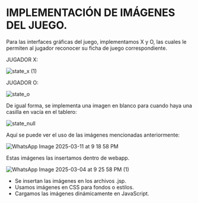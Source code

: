 # IMPLEMENTACIÓN DE IMÁGENES DEL JUEGO.

Para las interfaces gráficas del juego, implementamos X y O, las cuales le permiten al jugador reconocer su ficha de juego correspondiente.

JUGADOR X: 

![state_x (1)](https://github.com/user-attachments/assets/16035263-1e6c-4912-ab47-84e7471a4004)

JUGADOR O:

![state_o](https://github.com/user-attachments/assets/1036d5fd-8926-4a4f-8e0c-e024851a401b)


De igual forma, se implementa una imagen en blanco para cuando haya una casilla en vacía en el tablero:

![state_null](https://github.com/user-attachments/assets/fb5feb05-4c50-49fe-a604-37699b63a395)


Aquí se puede ver el uso de las imágenes mencionadas anteriormente:

![WhatsApp Image 2025-03-11 at 9 18 58 PM](https://github.com/user-attachments/assets/ef77ff86-fa0f-40b6-a754-8c01c0fa8181)


Estas imágenes las insertamos dentro de webapp.

![WhatsApp Image 2025-03-04 at 9 25 58 PM (1)](https://github.com/user-attachments/assets/08a652f1-3630-4ce2-bddd-70a40255b8b8)

- Se insertan las imágenes en los archivos .jsp.
- Usamos imágenes en CSS para fondos o estilos.
- Cargamos las imágenes dinámicamente en JavaScript.


